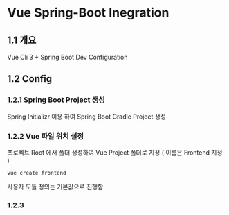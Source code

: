 # Vue Spring-Boot Inegration

## 1.1 개요

Vue Cli 3 + Spring Boot Dev Configuration



## 1.2 Config

### 1.2.1 Spring Boot Project 생성

Spring Initializr 이용 하여 Spring Boot Gradle Project 생성



### 1.2.2 Vue 파일 위치 설정

프로젝트 Root 에서 폴더 생성하여 Vue Project 폴더로 지정 ( 이름은 Frontend 지정 )

```shell
vue create frontend
```

사용자 모듈 정의는 기본값으로 진행함



### 1.2.3 

